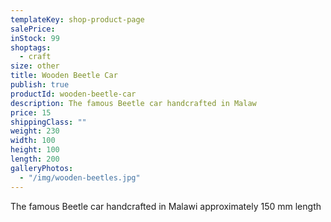```yaml
---
templateKey: shop-product-page
salePrice:
inStock: 99
shoptags:
  - craft
size: other
title: Wooden Beetle Car
publish: true
productId: wooden-beetle-car
description: The famous Beetle car handcrafted in Malaw
price: 15
shippingClass: ""
weight: 230
width: 100
height: 100
length: 200
galleryPhotos:
  - "/img/wooden-beetles.jpg"
---
```


The famous Beetle car handcrafted in Malawi approximately 150 mm length
